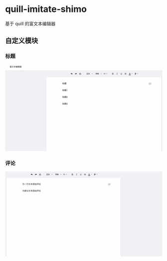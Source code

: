 # quill-imitate-shimo
基于 quill 的富文本编辑器

## 自定义模块

### 标题

![标题](https://github.com/shenmaxg/quill-imitate-shimo/blob/main/gif/header.gif)

### 评论

![评论](https://github.com/shenmaxg/quill-imitate-shimo/blob/main/gif/comment.gif)
